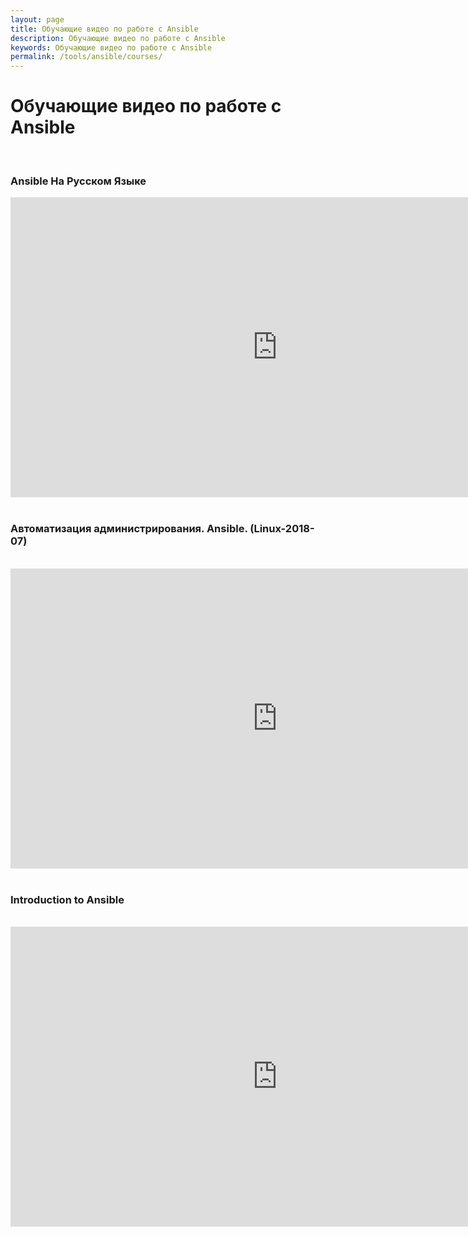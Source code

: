 ```yaml
---
layout: page
title: Обучающие видео по работе с Ansible
description: Обучающие видео по работе с Ansible
keywords: Обучающие видео по работе с Ansible
permalink: /tools/ansible/courses/
---
```


# Обучающие видео по работе с Ansible

<br/>

### Ansible На Русском Языке

<div align="center">
    <iframe width="853" height="480" src="https://www.youtube.com/embed/Ck1SGolr6GI" title="YouTube video player" frameborder="0" allow="accelerometer; autoplay; clipboard-write; encrypted-media; gyroscope; picture-in-picture" allowfullscreen></iframe>
</div>

<br/>

### Автоматизация администрирования. Ansible. (Linux-2018-07)

<br/>

<div align="center">
    <iframe width="853" height="480" src="https://www.youtube.com/embed/IBWO1Zk37UU" frameborder="0" allowfullscreen></iframe>
</div>

<br/>

### Introduction to Ansible

<br/>

<div align="center">
    <iframe width="853" height="480" src="https://www.youtube.com/embed/iVWmbStE1MM" frameborder="0" allowfullscreen></iframe>
</div>

